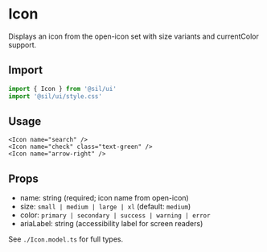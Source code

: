 # Icon

Displays an icon from the open-icon set with size variants and currentColor support.

## Import

```ts
import { Icon } from '@sil/ui'
import '@sil/ui/style.css'
```

## Usage

```vue
<Icon name="search" />
<Icon name="check" class="text-green" />
<Icon name="arrow-right" />
```

## Props

- name: string (required; icon name from open-icon)
- size: `small | medium | large | xl` (default: `medium`)
- color: `primary | secondary | success | warning | error`
- ariaLabel: string (accessibility label for screen readers)

See `./Icon.model.ts` for full types.
